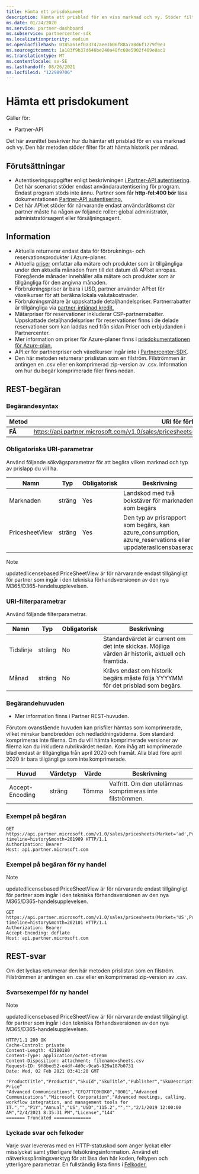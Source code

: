 ```yaml
---
title: Hämta ett prisdokument
description: Hämta ett prisblad för en viss marknad och vy. Stöder filter för att hämta historik per månad.
ms.date: 01/24/2020
ms.service: partner-dashboard
ms.subservice: partnercenter-sdk
ms.localizationpriority: medium
ms.openlocfilehash: 0185a61ef0a3747aee1b06f88a7a8d6f1279f9e3
ms.sourcegitcommit: 1a183f9b37d646be240a48fc60e5902f409e8ac1
ms.translationtype: MT
ms.contentlocale: sv-SE
ms.lasthandoff: 08/26/2021
ms.locfileid: "122989706"
---
```

# <a name="get-a-price-sheet"></a>Hämta ett prisdokument

Gäller för:

- Partner-API

Det här avsnittet beskriver hur du hämtar ett prisblad för en viss marknad och vy. Den här metoden stöder filter för att hämta historik per månad.

## <a name="prerequisites"></a>Förutsättningar

- Autentiseringsuppgifter enligt beskrivningen [i Partner-API autentisering](api-authentication.md). Det här scenariot stöder endast användarautentisering för program. Endast program stöds inte ännu. Partner som får **http-fel:400 bör** läsa dokumentationen [Partner-API autentisering.](api-authentication.md)
- Det här API:et stöder för närvarande endast användaråtkomst där partner måste ha någon av följande roller: global administratör, administratörsagent eller försäljningsagent.

## <a name="details"></a>Information

- Aktuella returnerar endast data för förbruknings- och reservationsprodukter i Azure-planer.
- Aktuella [priser](pricing.md) omfattar alla mätare och produkter som är tillgängliga under den aktuella månaden fram till det datum då API:et anropas. Föregående månader innehåller alla mätare och produkter som är tillgängliga för den angivna månaden.
- Förbrukningspriser är bara i USD, partner använder API:et för växelkurser för att beräkna lokala valutakostnader.
- Förbrukningsmätare är uppskattade detaljhandelspriser. Partnerrabatter är tillgängliga via [partner-intjänad kredit.](/partner-center/partner-earned-credit-explanation)
- Mätarpriser för reservationer inkluderar CSP-partnerrabatter. Uppskattade detaljhandelspriser för reservationer finns i de delade reservationer som kan laddas ned från sidan Priser och erbjudanden i Partnercenter.
- Mer information om priser för Azure-planer finns i [prisdokumentationen för Azure-plan.](/partner-center/azure-plan-price-list)
- API:er för partnerpriser och växelkurser ingår inte i [Partnercenter-SDK](get-started.md).
- Den här metoden returnerar prislistan som en filström. Filströmmen är antingen en .csv eller en komprimerad zip-version av .csv. Information om hur du begär komprimerade filer finns nedan.

## <a name="rest-request"></a>REST-begäran

### <a name="request-syntax"></a>Begärandesyntax

| Metod   | URI för förfrågan                                                                                                 |
|----------|-------------------------------------------------------------------------------------------------------------|
| **FÅ** | https://api.partner.microsoft.com/v1.0/sales/pricesheets(Market='{market}',PricesheetView='{view}')/$value                                     |

### <a name="uri-required-parameters"></a>Obligatoriska URI-parametrar

Använd följande sökvägsparametrar för att begära vilken marknad och typ av prislapp du vill ha.

| Namn                   | Typ     | Obligatorisk | Beskrivning                                                     |
|------------------------|----------|----------|-----------------------------------------------------------------|
|Marknaden                      | sträng   | Yes       | Landskod med två bokstäver för marknaden som begärs       |
|PricesheetView | sträng   | Yes       | Den typ av prisrapport som begärs, kan azure_consumption, azure_reservations eller uppdateraslicensbaserad.  |

> [!Note]
> updatedlicensebased PriceSheetView är för närvarande endast tillgängligt för partner som ingår i den tekniska förhandsversionen av den nya M365/D365-handelsupplevelsen.

### <a name="uri-filter-parameters"></a>URI-filterparametrar

Använd följande filterparametrar.

| Namn                   | Typ     | Obligatorisk | Beskrivning                                                     |
|------------------------|----------|----------|-----------------------------------------------------------------|
|Tidslinje| sträng   | No| Standardvärdet är current om det inte skickas. Möjliga värden är historik, aktuell och framtida.       |
|Månad| sträng   | No| Krävs endast om historik begärs måste följa YYYYMM för det prisblad som begärs.       |

### <a name="request-headers"></a>Begärandehuvuden

- Mer information finns i Partner REST-huvuden. [](headers.md)

Förutom ovanstående huvuden kan prisfiler hämtas som komprimerade, vilket minskar bandbredden och nedladdningstiderna. Som standard komprimeras inte filerna. Om du vill hämta komprimerade versioner av filerna kan du inkludera rubrikvärdet nedan. Kom ihåg att komprimerade blad endast är tillgängliga från april 2020 och framåt. Alla blad före april 2020 är bara tillgängliga som inte komprimerade.

| Huvud                   | Värdetyp     | Värde | Beskrivning                                                     |
|------------------------|----------|----------|-----------------------------------------------------------------|
|Accept-Encoding| sträng   | Tömma| Valfritt. Om den utelämnas komprimeras inte filströmmen.       |

### <a name="request-example"></a>Exempel på begäran

```http
GET https://api.partner.microsoft.com/v1.0/sales/pricesheets(Market='ad',PricesheetView='azure_consumption')/$value?timeline=history&month=201909 HTTP/1.1
Authorization: Bearer
Host: api.partner.microsoft.com

```
### <a name="request-example-for-new-commerce"></a>Exempel på begäran för ny handel

> [!Note]
> updatedlicensebased PriceSheetView är för närvarande endast tillgängligt för partner som ingår i den tekniska förhandsversionen av den nya M365/D365-handelsupplevelsen.

```http
GET https://api.partner.microsoft.com/v1.0/sales/pricesheets(Market='US',PricesheetView='updatedlicensebased')/$value?timeline=history&month=202101 HTTP/1.1
Authorization: Bearer
Accept-Encoding: deflate
Host: api.partner.microsoft.com

```

## <a name="rest-response"></a>REST-svar

Om det lyckas returnerar den här metoden prislistan som en filström. Filströmmen är antingen en .csv eller en komprimerad zip-version av .csv.

### <a name="response-example-for-new-commerce"></a>Svarsexempel för ny handel

> [!Note]
> updatedlicensebased PriceSheetView är för närvarande endast tillgängligt för partner som ingår i den tekniska förhandsversionen av den nya M365/D365-handelsupplevelsen.

``` http
HTTP/1.1 200 OK
Cache-Control: private
Content-Length: 42180180
Content-Type: application/octet-stream
Content-Disposition: attachment; filename=sheets.csv
Request-ID: 9f8bed52-e4df-4d0c-9ca6-929a187b0731
Date: Wed, 02 Feb 2021 03:41:20 GMT

"ProductTitle","ProductId","SkuId","SkuTitle","Publisher","SkuDescription","UnitOfMeasure","TermDuration","BillingPlan","Market","Currency","UnitPrice","PricingTierRangeMin","PricingTierRangeMax","EffectiveStartDate","EffectiveEndDate","Tags","ERP Price“
"Advanced Communications","CFQ7TTC0HDK0","0001","Advanced Communications","Microsoft Corporation","Advanced meetings, calling, workflow integration, and management tools for IT.","","P1Y","Annual","US","USD","115.2","","","2/1/2019 12:00:00 AM","2/4/2021 8:35:31 PM","License","144"
======= Truncated ==============

```

### <a name="response-success-and-error-codes"></a>Lyckade svar och felkoder

Varje svar levereras med en HTTP-statuskod som anger lyckat eller misslyckat samt ytterligare felsökningsinformation. Använd ett nätverksspårningsverktyg för att läsa den här koden, feltypen och ytterligare parametrar. En fullständig lista finns i [Felkoder.](error-codes.md)
